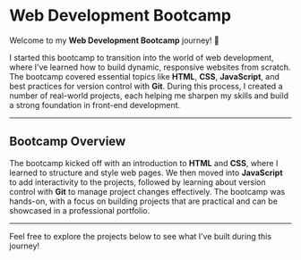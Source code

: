 # **Web Development Bootcamp**

Welcome to my **Web Development Bootcamp** journey! 🚀

I started this bootcamp to transition into the world of web development, where I’ve learned how to build dynamic, responsive websites from scratch. The bootcamp covered essential topics like **HTML**, **CSS**, **JavaScript**, and best practices for version control with **Git**. During this process, I created a number of real-world projects, each helping me sharpen my skills and build a strong foundation in front-end development.

---

## **Bootcamp Overview**

The bootcamp kicked off with an introduction to **HTML** and **CSS**, where I learned to structure and style web pages. We then moved into **JavaScript** to add interactivity to the projects, followed by learning about version control with **Git** to manage project changes effectively. The bootcamp was hands-on, with a focus on building projects that are practical and can be showcased in a professional portfolio.

---

Feel free to explore the projects below to see what I’ve built during this journey!
